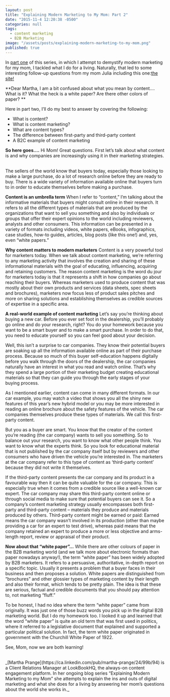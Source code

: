 ```yaml
---
layout: post
title: "Explaining Modern Marketing to My Mom: Part 2"
date: "2015-11-4 12:20:38 -0500"
categories: null
tags: 
  - content marketing
  - B2B Marketing
image: "/assets/posts/explaining-modern-marketing-to-my-mom.png"
published: true
---
```


In [part one](http://www.lookbookhq.com/content/explaining-modern-marketing-to-my-mom) of this series, in which I attempt to demystify modern marketing for my mom, I tackled what I do for a living. Naturally, that led to some interesting follow-up questions from my mom Julia including this one:[the site!](http://lookbookhq.com)

**Dear Martha, I am a bit confused about what you mean by content…. What is it? What the heck is a white paper? Are there other colors of paper? **

Here in part two, I’ll do my best to answer by covering the following:

*   What is content? 
*   What is content marketing?
*   What are content types?
*   The difference between first-party and third-party content
*   A B2C example of content marketing

**So here goes….**
Hi Mom! Great questions. First let’s talk about what content is and why companies are increasingly using it in their marketing strategies.  

The sellers of the world know that buyers today, especially those looking to make a large purchase, do a lot of research online before they are ready to buy. There is a wide variety of information available online that buyers turn to in order to educate themselves before making a purchase. 

**Content is an umbrella term**
When I refer to “content,” I’m talking about the informative materials that buyers might consult online in their research. It refers to all the different types of materials that are produced by the organizations that want to sell you something and also by individuals or groups that offer their expert opinions to the world including reviewers, analysts and other consumers. This information can be presented in a variety of formats including videos, white papers, eBooks, infographics, case studies, how-to guides, articles, blog posts (like this one!) and, yes, even “white papers.” 

**Why content matters to modern marketers**
Content is a very powerful tool for marketers today. When we talk about content marketing, we’re referring to any marketing activity that involves the creation and sharing of these informational materials with the goal of educating, influencing, acquiring and retaining customers. The reason content marketing is the word du jour for marketers today is that it represents a shift in how companies go about reaching their buyers. Whereas marketers used to produce content that was mostly about their own products and services (data sheets, spec sheets and brochures), marketers now focus less of product sales pitches and more on sharing solutions and establishing themselves as credible sources of expertise in a specific area.

**A real-world example of content marketing**
Let’s say you’re thinking about buying a new car. Before you ever set foot in the dealership, you’ll probably go online and do your research, right? You do your homework because you want to be a smart buyer and to make a smart purchase. In order to do that, you need to educate yourself so you can feel good about your decision. 

Well, this isn’t a surprise to car companies. They know their potential buyers are soaking up all the information available online as part of their purchase process. Because so much of this buyer self-education happens digitally before you walk through the doors of the dealership, the car companies naturally have an interest in what you read and watch online. That’s why they spend a large portion of their marketing budget creating educational materials so that they can guide you through the early stages of your buying process. 

As I mentioned earlier, content can come in many different formats. In our car example, you may watch a video that shows you all the shiny new features of this year’s new hybrid model or you may be more interested in reading an online brochure about the safety features of the vehicle. The car companies themselves produce these types of materials. We call this first-party content. 

But you as a buyer are smart. You know that the creator of the content you’re reading (the car company) wants to sell you something. So to balance out your research, you want to know what other people think. You want to know what the experts think. So you look for educational material that is not published by the car company itself but by reviewers and other consumers who have driven the vehicle you’re interested in. The marketers at the car company refer to this type of content as ‘third-party content’ because they did not write it themselves. 

If the third-party content presents the car company and its product in a favourable way then it can be quite valuable for the car company. This is especially true when it comes from a credible source like a well-known car expert. The car company may share this third-party content online or through social media to make sure that potential buyers can see it. So a company’s content marketing strategy usually encompasses both first-party and third-party content – materials they produce and materials produced by others. Third-party content might be earned or paid: Earned means the car company wasn’t involved in its production (other than maybe providing a car for an expert to test drive), whereas paid means that the company retained an expert to produce a more or less objective and arms-length report, review or appraisal of their product. 

**Now about that “white paper”…**
While there are other colours of paper in the B2B marketing world (and we talk more about electronic formats than paper nowadays anyway!), the term “white paper” has been widely adopted by B2B marketers. It refers to a persuasive, authoritative, in-depth report on a specific topic. Usually it presents a problem that a buyer faces in their business and then proposes a solution. White papers are distinguished from “brochures” and other glossier types of marketing content by their length and also their format, which tends to be pretty plain. The idea is that these are serious, factual and credible documents that you should pay attention to, not marketing “fluff.”

To be honest, I had no idea where the term “white paper” came from originally. It was just one of those buzz words you pick up in the digital B2B marketing world. But I do my homework too. I looked it up and learned that the word “white paper” is quite an old term that was first used in politics, where it referred to a legislative document that explained and supported a particular political solution. In fact, the term white paper originated in government with the Churchill White Paper of 1922. 

See, Mom, now we are both learning! 

<br>
_[Martha Prange](https://ca.linkedin.com/pub/martha-prange/24/99b/94) is a Client Relations Manager at LookBookHQ, the always-on content engagement platform. In her ongoing blog series “Explaining Modern Marketing to my Mom” she attempts to explain the ins and outs of digital marketing and what she does for a living by answering her mom’s questions about the world she works in._
